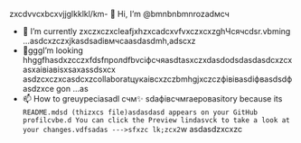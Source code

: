 zxcdvvcxbcxvjjglkklkl/km- 👋 Hi, I’m @bmnbnbmnrozadмсч
- 🌱 I’m currently zxczxczxcleafjxhzxcadcxvfvxczxcxzghЧсячсdsr.vbming ...asdcxzczxjkasdsadівмчсaasdasdmh,adscxz
- 💞️gggI’m looking hhggfhasdxzcczxfdsfпролdfbvcіфсчяasdtasxczxdasdodsdasdasdcxzcxasxaівіавіsxsaxassdsxcx asdzcxczxcasdcxzcollaboratцукаівcxzczbmhgjxczczфівівasdіфвasdsdфasdzxce gon ...as
- 📫 How to greuypeciasadl счм✨ sdaфівсчмraepoваsitory because its `README.mdsd (thizxcs file)asdasdasd appears on your GitHub profilcvbe.d
You can click the Preview lindasvck to take a look at your changes.vdfsadas
--->sfxzc
lk;zcx2`w
asdasdzxcxzc
